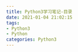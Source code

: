 ```yaml
---
title: Python3学习笔记-目录
date: 2021-01-04 21:02:15
tags:
- Python3
- Python
categories: Python3
---
```




